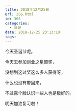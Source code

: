 ```yaml
---
title: 2018年12月25日
url: 366.html
id: 366
categories:
  - 日记
date: 2018-12-25 23:13:10
tags:
---
```


今天圣诞节呢。

今天去参加创业之星颁奖，

没想到这过奖这么多人获得呀，

什么也没有带回来，

不过露个脸认识一些人也是极好的。

明天加油复习啦！